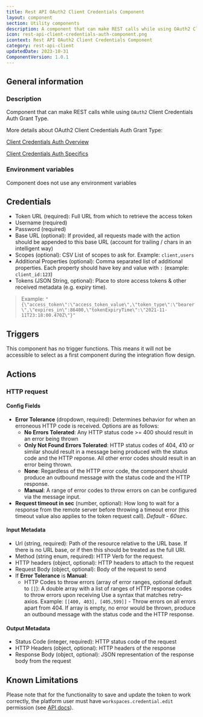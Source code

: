 ```yaml
---
title: Rest API OAuth2 Client Credentials Component
layout: component
section: Utility components
description: A component that can make REST calls while using OAuth2 Client Credentials Auth Grant Type.
icon: rest-api-client-credentials-auth-component.png
icontext: Rest API OAuth2 Client Credentials Component
category: rest-api-client
updatedDate: 2023-10-31
ComponentVersion: 1.0.1
---
```


## General information

### Description

Component that can make REST calls while using `OAuth2` Client Credentials Auth Grant Type.

More details about OAuth2 Client Credentials Auth Grant Type:

[Client Credentials Auth Overview](https://datatracker.ietf.org/doc/html/rfc6749#section-1.3.4)

[Client Credentials Auth Specifics](https://datatracker.ietf.org/doc/html/rfc6749#section-4.4)

### Environment variables

Component does not use any environment variables

## Credentials

 * Token URL (required): Full URL from which to retrieve the access token
 * Username (required)
 * Password (required)
 * Base URL (optional): If provided, all requests made with the action should be appended to this base URL (account for trailing / chars in an intelligent way)
 * Scopes (optional): CSV List of scopes to ask for. Example: `client,users`
 * Additional Properties (optional): Comma separated list of additional properties. Each property should have key and value with `:` (example: `client_id:123`)
 * Tokens (JSON String, optional): Place to store access tokens & other received metadata (e.g. expiry time).

> Example: `"{\"access_token\":\"access_token_value\",\"token_type\":\"bearer\",\"expires_in\":86400,\"tokenExpiryTime\":\"2021-11-11T23:18:00.470Z\"}"`

## Triggers

This component has no trigger functions. This means it will not be accessible to
select as a first component during the integration flow design.

## Actions

### HTTP request

#### Config Fields

* **Error Tolerance** (dropdown, required): Determines behavior for when an erroneous HTTP code is received. Options are as follows:
    * **No Errors Tolerated**: Any HTTP status code >= 400 should result in an error being thrown
    * **Only Not Found Errors Tolerated**: HTTP status codes of 404, 410 or similar should result in a message being produced with the status code and the HTTP reponse. All other error codes should result in an error being thrown.
    * **None**: Regardless of the HTTP error code, the component should produce an outbound message with the status code and the HTTP response.
    * **Manual**: A range of error codes to throw errors on can be configured via the message input.
* **Request timeout in sec** (number, optional): How long to wait for a response from the remote server before throwing a timeout error (this timeout value also applies to the token request call).  *Default - 60sec*.

#### Input Metadata

 * Url (string, required): Path of the resource relative to the URL base. If there is no URL base, or if then this should be treated as the full URl.
 * Method (string enum, required): HTTP Verb for the request.
 * HTTP headers (object, optional): HTTP headers to attach to the request
 * Request Body (object, optional): Body of the request to send
 * If **Error Tolerance** is **Manual**:
    * HTTP Codes to throw errors (array of error ranges, optional default to `[]`): A double array with a list of ranges of HTTP response codes to throw errors upon receiving Use a syntax that matches retry-axios. Example: `[[400, 403], [405,599]]` - Throw errors on all errors apart from 404.
 If array is empty, no error would be thrown, produce an outbound message with the status code and the HTTP response.


#### Output Metadata

* Status Code (integer, required): HTTP status code of the request
* HTTP Headers (object, optional): HTTP headers of the response
* Response Body (object, optional): JSON representation of the response body from the request

## Known Limitations

Please note that for the functionality to save and update the token to work correctly, the platform user must have `workspaces.credential.edit` permission (see [API docs]({{site.data.tenant.apiDocsUri}}/v2#/credentials/patch_credentials__credential_id_)).
